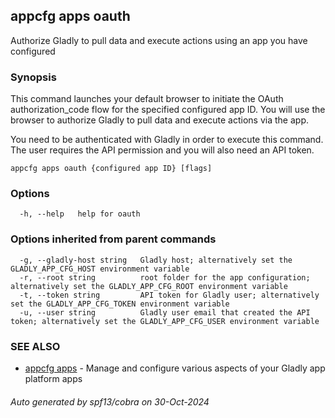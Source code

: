 ## appcfg apps oauth

Authorize Gladly to pull data and execute actions using an app you have configured

### Synopsis


This command launches your default browser to initiate the OAuth authorization_code
flow for the specified configured app ID. You will use the browser to authorize
Gladly to pull data and execute actions via the app.

You need to be authenticated with Gladly in order to execute this command. The user
requires the API permission and you will also need an API token.


```
appcfg apps oauth {configured app ID} [flags]
```

### Options

```
  -h, --help   help for oauth
```

### Options inherited from parent commands

```
  -g, --gladly-host string   Gladly host; alternatively set the GLADLY_APP_CFG_HOST environment variable
  -r, --root string          root folder for the app configuration; alternatively set the GLADLY_APP_CFG_ROOT environment variable
  -t, --token string         API token for Gladly user; alternatively set the GLADLY_APP_CFG_TOKEN environment variable
  -u, --user string          Gladly user email that created the API token; alternatively set the GLADLY_APP_CFG_USER environment variable
```

### SEE ALSO

* [appcfg apps](appcfg_apps.md)	 - Manage and configure various aspects of your Gladly app platform apps

###### Auto generated by spf13/cobra on 30-Oct-2024
